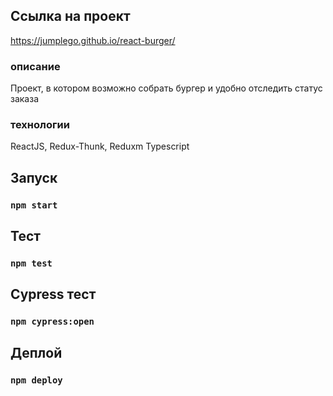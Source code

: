 ## Ссылка на проект
https://jumplego.github.io/react-burger/
### описание
Проект, в котором возможно собрать бургер и удобно отследить статус заказа
### технологии
ReactJS, Redux-Thunk, Reduxm Typescript

## Запуск

### `npm start`

## Тест

### `npm test`

## Cypress тест
### `npm cypress:open`

## Деплой

### `npm deploy`

